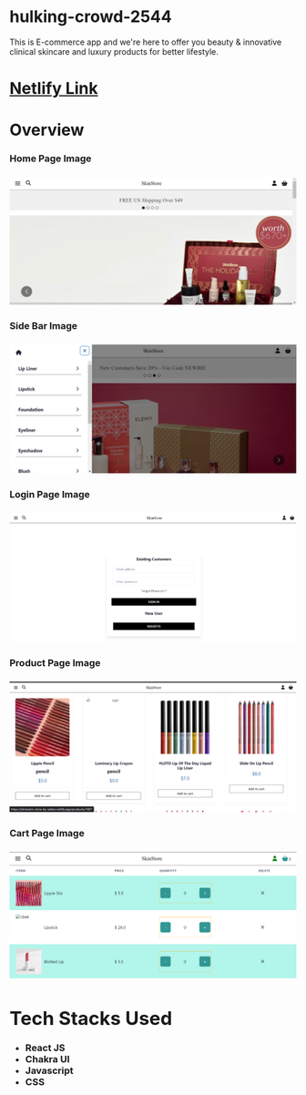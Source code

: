 # hulking-crowd-2544

This is E-commerce app and we're here to offer you beauty &amp; innovative clinical skincare and luxury products for better lifestyle.

# [Netlify Link](https://skinsotre-clone-by-sattan.netlify.app/)

# Overview
<div>
<h3> Home Page Image <h3/>
<img src="./Project_Images/Home_Page.png" alt="Home_Page2" >
<h3> Side Bar Image <h3/>
<img src="./Project_Images/Side_Bar.png" alt="Side_Bar" />
<h3> Login Page Image <h3/>
<img src="./Project_Images/Login_page.png" alt="Login_Page" />
<h3> Product Page Image <h3/>
<img src="./Project_Images/Product_Page.png" alt="Product_page" />
<h3> Cart Page Image <h3/>
<img src="./Project_Images/Cart_Page1.png" alt="Cart_Page" />
<div/>


# Tech Stacks Used
- React JS
- Chakra UI
- Javascript
- CSS
